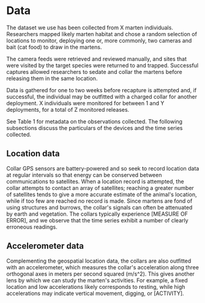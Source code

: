 # Data

The dataset we use has been collected from X marten individuals. Researchers mapped likely marten habitat and chose a random selection of locations to monitor, deploying one or, more commonly, two cameras and bait (cat food) to draw in the martens.

The camera feeds were retrieved and reviewed manually, and sites that were visited by the target species were returned to and trapped. Successful captures allowed researchers to sedate and collar the martens before releasing them in the same location.

Data is gathered for one to two weeks before recapture is attempted and, if successful, the individual may be outfitted with a charged collar for another deployment. X individuals were monitored for between 1 and Y deployments, for a total of Z monitored releases.

See Table 1 for metadata on the observations collected. The following subsections discuss the particulars of the devices and the time series collected.

## Location data

Collar GPS sensors are battery-powered and so seek to record location data at regular intervals so that energy can be conserved between communications to satellites. When a location record is attempted, the collar attempts to contact an array of satellites; reaching a greater number of satellites tends to give a more accurate estimate of the animal's location, while if too few are reached no record is made. Since martens are fond of using structures and burrows, the collar's signals can often be attenuated by earth and vegetation. The collars typically experience [MEASURE OF ERROR], and we observe that the time series exhibit a number of clearly erroneous readings.



## Accelerometer data

Complementing the geospatial location data, the collars are also outfitted with an accelerometer, which measures the collar's acceleration along three orthogonal axes in meters per second squared (m/s^2). This gives another lens by which we can study the marten's activities. For example, a fixed location and low accelerations likely corresponds to resting, while high accelerations may indicate vertical movement, digging, or [ACTIVITY].


